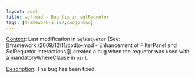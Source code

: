 ```yaml
---
layout: post
title: agf-mad - Bug fix in sqlRequetor
tags: [framework-1-127,codjo-mad]
---
```

<u>Context</u>:
Last modification in ```SqlRequetor``` (See: [[framework:/2009/12/11/codjo-mad - Enhancement of FilterPanel and SqlRequetor interactions]]) created a bug when the requetor was used with a mandatoryWhereClause in ```mint```.

<u>Description</u>:
The bug has been fixed.
